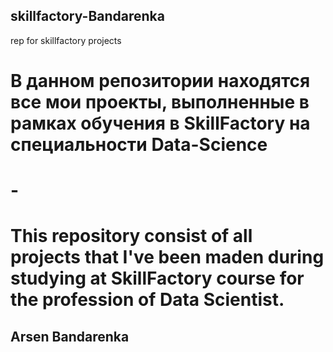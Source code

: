 ## skillfactory-Bandarenka
rep for skillfactory projects
# В данном репозитории находятся все мои проекты, выполненные в рамках обучения в SkillFactory на специальности Data-Science
# -
# This repository consist of all projects that I've been maden during studying at SkillFactory course for the profession of Data Scientist.
## Arsen Bandarenka
